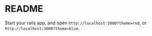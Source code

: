 README
======

Start your rails app, and open `http://localhost:3000?theme=red`, or `http://localhost:3000?theme=blue`.